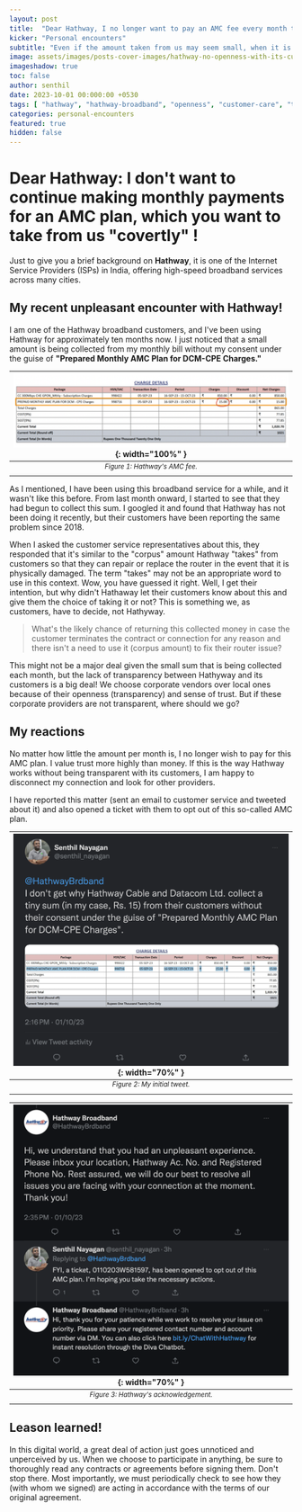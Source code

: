 ```yaml
---
layout: post
title:  "Dear Hathway, I no longer want to pay an AMC fee every month that you want to take from me covertly!"
kicker: "Personal encounters"
subtitle: "Even if the amount taken from us may seem small, when it is done 'covertly'—without our consent—it is a very serious concern, and we should do all in our power to put a stop to it. We, as customers, don't want to pay the extra charge under the guise of 'Annual Maintenance Cost', which we didn't sign up for."
image: assets/images/posts-cover-images/hathway-no-openness-with-its-customers.jpg
imageshadow: true
toc: false
author: senthil
date: 2023-10-01 00:000:00 +0530
tags: [ "hathway", "hathway-broadband", "openness", "customer-care", "trust", "transparency" ]
categories: personal-encounters
featured: true
hidden: false
---
```


# Dear Hathway: I don't want to continue making monthly payments for an AMC plan, which you want to take from us "covertly" !

Just to give you a brief background on **Hathway**, it is one of the Internet Service Providers (ISPs) in India, offering high-speed broadband services across many cities.

## My recent unpleasant encounter with Hathway!

I am one of the Hathway broadband customers, and I've been using Hathway for approximately ten months now. I just noticed that a small amount is being collected from my monthly bill without my consent under the guise of **"Prepared Monthly AMC Plan for DCM-CPE Charges."** 

|![Figure 1: Hathway's AMC fee.](/assets/images/posts/hathway-amc-fee.png){: width="100%" }|
|:-:|
|<sup>*Figure 1: Hathway's AMC fee.*</sup>|<br/><br/>

As I mentioned, I have been using this broadband service for a while, and it wasn't like this before. From last month onward, I started to see that they had begun to collect this sum. I googled it and found that Hathway has not been doing it recently, but their customers have been reporting the same problem since 2018.

When I asked the customer service representatives about this, they responded that it's similar to the "corpus" amount Hathway "takes" from customers so that they can repair or replace the router in the event that it is physically damaged. The term "takes" may not be an appropriate word to use in this context. Wow, you have guessed it right. Well, I get their intention, but why didn't Hathaway let their customers know about this and give them the choice of taking it or not? This is something we, as customers, have to decide, not Hathyway.

> What's the likely chance of returning this collected money in case the customer terminates the contract or connection for any reason and there isn't a need to use it (corpus amount) to fix their router issue? 

This might not be a major deal given the small sum that is being collected each month, but the lack of transparency between Hathyway and its customers is a big deal! We choose corporate vendors over local ones because of their openness (transparency) and sense of trust. But if these corporate providers are not transparent, where should we go?

## My reactions

No matter how little the amount per month is, I no longer wish to pay for this AMC plan. I value trust more highly than money. If this is the way Hathway works without being transparent with its customers, I am happy to disconnect my connection and look for other providers.

I have reported this matter (sent an email to customer service and tweeted about it) and also opened a ticket with them to opt out of this so-called AMC plan.

|![Figure 2: My initial tweet.](/assets/images/posts/my-tweet-to-hathway.png){: width="70%" }|
|:-:|
|<sup>*Figure 2: My initial tweet.*</sup>|<br/><br/>


|![Figure 3: Hathway's acknowledgement.](/assets/images/posts/acknowledgement-from-hathway.png){: width="70%" }|
|:-:|
|<sup>*Figure 3: Hathway's acknowledgement.*</sup>|<br/><br/>

## Leason learned!

In this digital world, a great deal of action just goes unnoticed and unperceived by us. When we choose to participate in anything, be sure to thoroughly read any contracts or agreements before signing them. Don't stop there. Most importantly, we must periodically check to see how they (with whom we signed) are acting in accordance with the terms of our original agreement.



